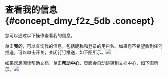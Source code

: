 # 查看我的信息 {#concept_dmy_f2z_5db .concept}

您可以通过以下操作查看我的信息。

单击**我的**，可以查询我的信息，包括昵称和登录的用户名。如果您不希望收到任何推送，可以单击开关，关闭钉钉推送，如下图所示。![](http://static-aliyun-doc.oss-cn-hangzhou.aliyuncs.com/assets/img/9186/1611_zh-CN.png)

如果您想阅读帮助文档，单击**帮助中心**，页面会自动跳转到文档中心，如下图所示。![](http://static-aliyun-doc.oss-cn-hangzhou.aliyuncs.com/assets/img/9186/1612_zh-CN.png)

